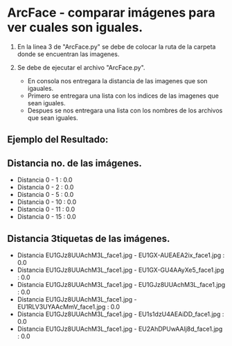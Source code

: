 # ArcFace - comparar imágenes para ver cuales son iguales.

1. En la linea 3 de "ArcFace.py" se debe de colocar la ruta de la carpeta donde se encuentran las imagenes.

1. Se debe de ejecutar el archivo "ArcFace.py".
   - En consola nos entregara la distancia de las imagenes que son igauales.
   - Primero se entregara una lista con los indices de las imagenes que sean iguales.
   - Despues se nos entregara una lista con los nombres de los archivos que sean iguales.

## Ejemplo del Resultado:

## Distancia no. de las imágenes.                  

- Distancia  0 - 1 :  0.0
- Distancia  0 - 2 :  0.0
- Distancia  0 - 5 :  0.0
- Distancia  0 - 10 :  0.0	
- Distancia  0 - 11 :  0.0	
- Distancia  0 - 15 :  0.0



## Distancia 3tiquetas de las imágenes.

- Distancia  EU1GJz8UUAchM3L_face1.jpg - EU1GX-AUEAEA2ix_face1.jpg :  0.0                  
- Distancia  EU1GJz8UUAchM3L_face1.jpg - EU1GX-GU4AAyXe5_face1.jpg :  0.0                  
- Distancia  EU1GJz8UUAchM3L_face1.jpg - EU1GJz8UUAchM3L_face1.jpg :  0.0
- Distancia  EU1GJz8UUAchM3L_face1.jpg - EU1RLV3UYAAcMmV_face1.jpg :  0.0
- Distancia  EU1GJz8UUAchM3L_face1.jpg - EU1s1dzU4AEAiDD_face1.jpg :  0.0
- Distancia  EU1GJz8UUAchM3L_face1.jpg - EU2AhDPUwAAlj8d_face1.jpg :  0.0
